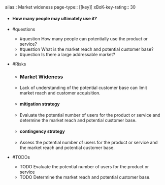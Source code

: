 alias:: Market wideness
page-type:: [[key]]
xBoK-key-rating:: 30
- #### How many people may ultimately use it?
- #questions
  - #question How many people can potentially use the product or service?
  - #question What is the market reach and potential customer base?
  - #question Is there a large addressable market?
- #Risks

  - ### Market Wideness
  - Lack of understanding of the potential customer base can limit market reach and customer acquisition.
  - #### mitigation strategy
  - Evaluate the potential number of users for the product or service and determine the market reach and potential customer base.
  - #### contingency strategy
  - Assess the potential number of users for the product or service and the market reach and potential customer base.
- #TODOs
  - TODO Evaluate the potential number of users for the product or service
  - TODO  Determine the market reach and potential customer base.


